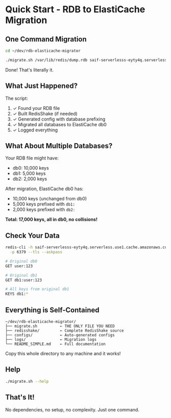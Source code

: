 # Quick Start - RDB to ElastiCache Migration

## One Command Migration

```bash
cd ~/dev/rdb-elasticache-migrator

./migrate.sh /var/lib/redis/dump.rdb saif-serverlesss-eyty4q.serverless.use1.cache.amazonaws.com YOUR_PASSWORD
```

Done! That's literally it.

## What Just Happened?

The script:
1. ✓ Found your RDB file
2. ✓ Built RedisShake (if needed)
3. ✓ Generated config with database prefixing
4. ✓ Migrated all databases to ElastiCache db0
5. ✓ Logged everything

## What About Multiple Databases?

Your RDB file might have:
- db0: 10,000 keys
- db1: 5,000 keys
- db2: 2,000 keys

After migration, ElastiCache db0 has:
- 10,000 keys (unchanged from db0)
- 5,000 keys prefixed with `db1:`
- 2,000 keys prefixed with `db2:`

**Total: 17,000 keys, all in db0, no collisions!**

## Check Your Data

```bash
redis-cli -h saif-serverlesss-eyty4q.serverless.use1.cache.amazonaws.com \
  -p 6379 --tls --askpass

# Original db0
GET user:123

# Original db1
GET db1:user:123

# All keys from original db1
KEYS db1:*
```

## Everything is Self-Contained

```
~/dev/rdb-elasticache-migrator/
├── migrate.sh          ← THE ONLY FILE YOU NEED
├── redisshake/         ← Complete RedisShake source
├── configs/            ← Auto-generated configs
├── logs/               ← Migration logs
└── README_SIMPLE.md    ← Full documentation
```

Copy this whole directory to any machine and it works!

## Help

```bash
./migrate.sh --help
```

## That's It!

No dependencies, no setup, no complexity. Just one command.
